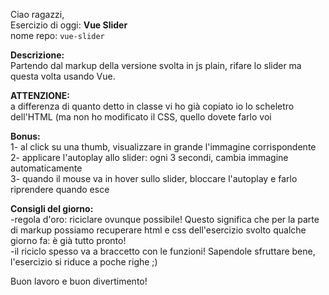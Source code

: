 Ciao ragazzi,<br>
Esercizio di oggi: **Vue Slider**<br>
nome repo: `vue-slider`

**Descrizione:**<br>
Partendo dal markup della versione svolta in js plain, rifare lo slider ma questa volta usando Vue.

**ATTENZIONE:**<br>
 a differenza di quanto detto in classe vi ho già copiato io lo scheletro dell'HTML (ma non ho modificato il CSS, quello dovete farlo voi

**Bonus:**<br>
1- al click su una thumb, visualizzare in grande l'immagine corrispondente<br>
2- applicare l'autoplay allo slider: ogni 3 secondi, cambia immagine automaticamente<br>
3- quando il mouse va in hover sullo slider, bloccare l'autoplay e farlo riprendere quando esce

**Consigli del giorno:**<br>
-regola d'oro: riciclare ovunque possibile! Questo significa che per la parte di markup possiamo recuperare html e css dell'esercizio svolto qualche giorno fa: è già tutto pronto!<br>
-il riciclo spesso va a braccetto con le funzioni! Sapendole sfruttare bene, l'esercizio si riduce a poche righe ;)

Buon lavoro e buon divertimento!